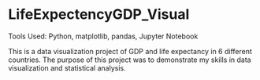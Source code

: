 # LifeExpectencyGDP_Visual

Tools Used: Python, matplotlib, pandas, Jupyter Notebook

This is a data visualization project of GDP and life expectancy in 6 different countries. The purpose of this project was to demonstrate my skills in data visualization and statistical analysis. 
